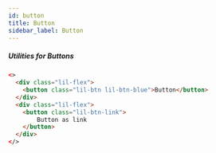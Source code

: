 ```yaml
---
id: button
title: Button
sidebar_label: Button
---
```


##### Utilities for Buttons

```html live
<>
  <div class="lil-flex">
    <button class="lil-btn lil-btn-blue">Button</button>
  </div>
  <div class="lil-flex">
    <button class="lil-btn-link">
        Button as link
    </button>
  </div>
</>
```
